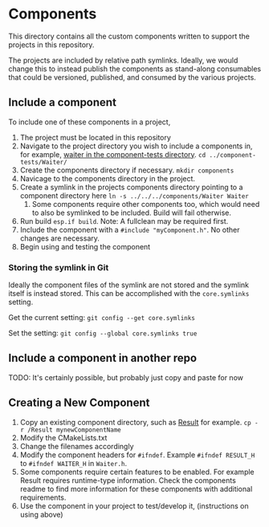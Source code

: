 # Components

This directory contains all the custom components written to support the projects in this repository.

The projects are included by relative path symlinks. Ideally, we would change this to instead publish the components as stand-along consumables that could be versioned, published, and consumed by the various projects.

## Include a component

To include one of these components in a project,

1. The project must be located in this repository
2. Navigate to the project directory you wish to include a components in, for example, [waiter in the component-tests directory](../component-tests/waiter/).
   `cd ../component-tests/Waiter/`
3. Create the components directory if necessary. `mkdir components`
4. Navicage to the components directory in the project.
5. Create a symlink in the projects components directory pointing to a component directory here
   `ln -s ../../../components/Waiter Waiter`
   1. Some components require other components too, which would need to also be symlinked to be included. Build will fail otherwise.
6. Run build `esp.if build`. Note: A fullclean may be required first.
7. Include the component with a `#include "myComponent.h"`. No other changes are necessary.
8. Begin using and testing the component

### Storing the symlink in Git

Ideally the component files of the symlink are not stored and the symlink itself is instead stored. This can be accomplished with the `core.symlinks` setting.

Get the current setting:
`git config --get core.symlinks`

Set the setting:
`git config --global core.symlinks true`

## Include a component in another repo

TODO: It's certainly possible, but probably just copy and paste for now

## Creating a New Component

1. Copy an existing component directory, such as [Result](./Result/) for example.
   `cp -r /Result mynewComponentName`
2. Modify the CMakeLists.txt
3. Change the filenames accordingly
4. Modify the component headers for `#ifndef`. Example `#ifndef RESULT_H` to `#ifndef WAITER_H` in `Waiter.h`.
5. Some components require certain features to be enabled. For example Result requires runtime-type information. Check the components readme to find more information for these components with additional requirements.
6. Use the component in your project to test/develop it, (instructions on using above)
